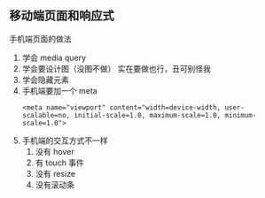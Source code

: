 ## 移动端页面和响应式

手机端页面的做法

1. 学会 media query
2. 学会要设计图（没图不做） 
    实在要做也行，丑可别怪我
3. 学会隐藏元素
4. 手机端要加一个 meta  
    ```
    <meta name="viewport" content="width=device-width, user-scalable=no, initial-scale=1.0, maximum-scale=1.0, minimum-scale=1.0">
    ```
5. 手机端的交互方式不一样
    1. 没有 hover
    2. 有 touch 事件
    3. 没有 resize
    4. 没有滚动条